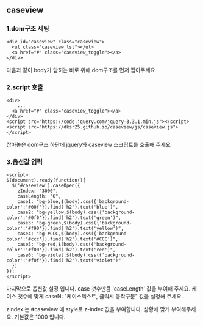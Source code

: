 ## caseview

###  1.dom구조 세팅

~~~
<div id="caseview" class="caseview">
  <ul class="caseview_lst"></ul>
  <a href="#" class="caseview_toggle"></a>
</div>
~~~

다음과 같이 body가 닫히는 바로 위에 dom구조를 먼저 잡아주세요

### 2.script 호출

~~~
<div>
	...
  <a href="#" class="caseview_toggle"></a>
</div>
<script src="https://code.jquery.com/jquery-3.3.1.min.js"></script>
<script src="https://dksr25.github.io/caseview/js/caseview.js"></script>
~~~

잡아놓은 dom구조 하단에 jquery와 caseview 스크립트를 호출해 주세요


### 3.옵션값 입력

~~~
<script>
$(document).ready(function(){
  $('#caseview').caseOpen({
    zIndex: "3000",
    caseLength: "6",
    case1: "bg-blue,$(body).css({'background-color':'#00f'}).find('h2').text('blue')",
    case2: "bg-yellow,$(body).css({'background-color':'#0f0'}).find('h2').text('green')",
    case3: "bg-green,$(body).css({'background-color':'#f90'}).find('h2').text('yellow')",
    case4: "bg-#CCC,$(body).css({'background-color':'#ccc'}).find('h2').text('#CCC')",
    case5: "bg-red,$(body).css({'background-color':'#f00'}).find('h2').text('red')",
    case6: "bg-violet,$(body).css({'background-color':'#f0f'}).find('h2').text('violet')"
  })
});  
</script>
~~~

마지막으로 옵션값 설정 입니다. case 갯수만큼 'caseLength' 값을 부여해 주세요.
케이스 갯수에 맞게 caseN: "케이스텍스트, 클릭시 동작구문" 값을 설정해 주세요. 

zIndex 는 #caseview 에 style로 z-index 값을 부여합니다. 상황에 맞게 부여해주세요. 기본값은 1000 입니다. 
